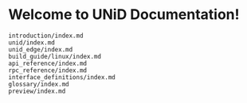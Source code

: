 # Welcome to UNiD Documentation!

```{toctree}
introduction/index.md
unid/index.md
unid_edge/index.md
build_guide/linux/index.md
api_reference/index.md
rpc_reference/index.md
interface_definitions/index.md
glossary/index.md
preview/index.md
```
